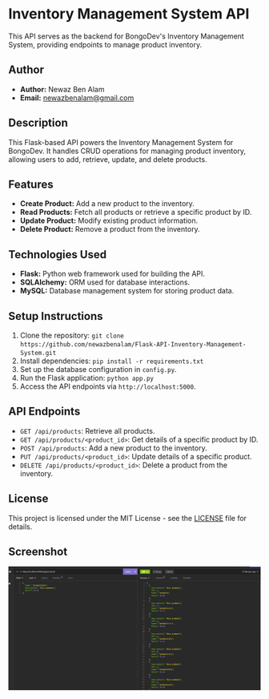 # Inventory Management System API

This API serves as the backend for BongoDev's Inventory Management System, providing endpoints to manage product inventory.

## Author

- **Author:** Newaz Ben Alam
- **Email:** newazbenalam@gmail.com

## Description

This Flask-based API powers the Inventory Management System for BongoDev. It handles CRUD operations for managing product inventory, allowing users to add, retrieve, update, and delete products.

## Features

- **Create Product:** Add a new product to the inventory.
- **Read Products:** Fetch all products or retrieve a specific product by ID.
- **Update Product:** Modify existing product information.
- **Delete Product:** Remove a product from the inventory.

## Technologies Used

- **Flask:** Python web framework used for building the API.
- **SQLAlchemy:** ORM used for database interactions.
- **MySQL:** Database management system for storing product data.

## Setup Instructions

1. Clone the repository: `git clone https://github.com/newazbenalam/Flask-API-Inventory-Management-System.git`
2. Install dependencies: `pip install -r requirements.txt`
3. Set up the database configuration in `config.py`.
4. Run the Flask application: `python app.py`
5. Access the API endpoints via `http://localhost:5000`.

## API Endpoints

- `GET /api/products`: Retrieve all products.
- `GET /api/products/<product_id>`: Get details of a specific product by ID.
- `POST /api/products`: Add a new product to the inventory.
- `PUT /api/products/<product_id>`: Update details of a specific product.
- `DELETE /api/products/<product_id>`: Delete a product from the inventory.

## License

This project is licensed under the MIT License - see the [LICENSE](LICENSE) file for details.

## Screenshot

![Screenshot 1](https://raw.githubusercontent.com/newazbenalam/Flask-API-Inventory-Management-System/656985c65fbb492aae6f3bd5bba03926a2762f4a/docs/Screenshot-1.png)
